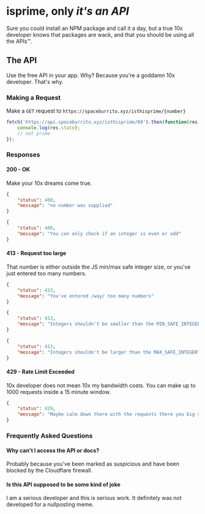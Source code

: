 # isprime, only _it's an API_

Sure you could install an NPM package and call it a day, but a true 10x developer knows 
that packages are wack, and that you should be using all the APIs™.

## The API
Use the free API in your app. Why? Because you're a goddamn 10x developer. That's why.

### Making a Request
Make a `GET` request to `https://spaceburrito.xyz/isthisprime/{number}`
```js
fetch('https://api.spaceburrito.xyz/isthisprime/69').then(function(res) {
    console.log(res.state);
    // not prime
});
```

### Responses
#### 200 - OK
Make your 10x dreams come true.
```json
{
    "status": 400,
    "message": "no number was supplied"
}
```

```json
{
    "status": 400,
    "message": "You can only check if an integer is even or odd"
}
```

#### 413 - Request too large
That number is either outside the JS min/max safe integer size, or you've just entered too many numbers.
```json
{
    "status": 413,
    "message": "You've entered /way/ too many numbers"
}
```

```json
{
    "status": 413,
    "message": "Integers shouldn't be smaller than the MIN_SAFE_INTEGER"
}
```

```json
{
    "status": 413,
    "message": "Integers shouldn't be larger than the MAX_SAFE_INTEGER"
}
```

#### 429 - Rate Limit Exceeded
10x developer does not mean 10x my bandwidth costs. You can make up to 1000 requests inside a 15 minute window.
```json
{
    "status": 429,
    "message": "Maybe calm down there with the requests there you big shot 10x-er"
}
```

### Frequently Asked Questions
#### Why can't I access the API or docs?
Probably because you've been marked as suspicious and have been blocked by the Cloudflare firewall.

#### Is this API supposed to be some kind of joke
I am a serious developer and this is serious work. It definitely was not developed for a nullposting meme.
